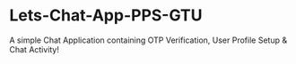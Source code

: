 # Lets-Chat-App-PPS-GTU
A simple Chat Application containing OTP Verification, User Profile Setup & Chat Activity!
